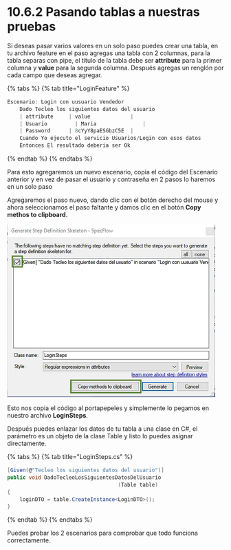 # 10.6.2 Pasando tablas a nuestras pruebas

Si deseas pasar varios valores en un solo paso puedes crear una tabla, en tu archivo feature en el paso agregas una tabla con 2 columnas, para la tabla separas con pipe, el título de la tabla debe ser **attribute** para la primer columna y **value** para la segunda columna. Después agregas un renglón por cada campo que deseas agregar.

{% tabs %}
{% tab title="LoginFeature" %}
```csharp
Escenario: Login con uusuario Vendedor
	Dado Tecleo los siguientes datos del usuario
	| attribute		| value				|
	| Usuario		  | Maria				|
	| Password		| 8cYyY8paESGbzC5E  |
	Cuando Yo ejecuto el servicio Usuarios/Login con esos datos
	Entonces El resultado deberia ser Ok 
```
{% endtab %}
{% endtabs %}

Para esto agregaremos un nuevo escenario, copia el código del Escenario anterior y en vez de pasar el usuario y contraseña en 2 pasos lo haremos en un solo paso

Agregaremos el paso nuevo, dando clic con el botón derecho del mouse y ahora seleccionamos el paso faltante y damos clic en el botón **Copy methos to clipboard.**

![](../../.gitbook/assets/image%20%28117%29.png)

Esto nos copia el código al portapepeles y simplemente lo pegamos en nuestro archivo **LoginSteps**.

Después puedes enlazar los datos de tu tabla a una clase en C\#, el parámetro es un objeto de la clase Table y listo lo puedes asignar directamente.

{% tabs %}
{% tab title="LoginSteps.cs" %}
```csharp
[Given(@"Tecleo los siguientes datos del usuario")]
public void DadoTecleoLosSiguientesDatosDelUsuario
                                    (Table table)
{
    loginDTO = table.CreateInstance<LoginDTO>();
}
```
{% endtab %}
{% endtabs %}

Puedes probar los 2 escenarios para comprobar que todo funciona correctamente.

